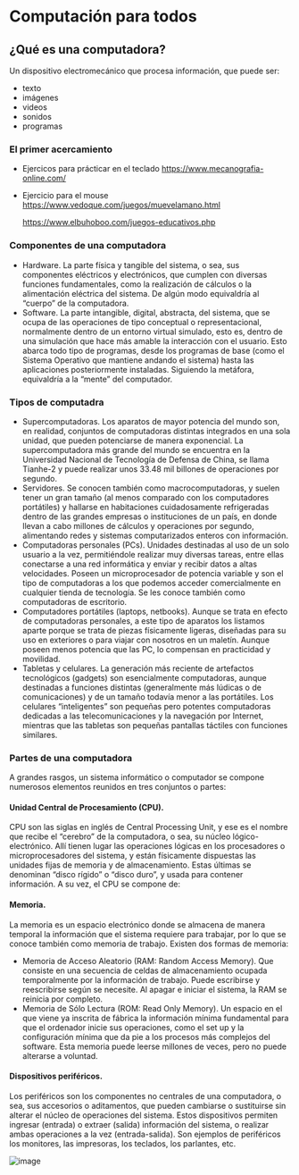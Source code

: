 # Computación para todos

  ## ¿Qué es una computadora?
  Un dispositivo electromecánico que procesa información, que puede ser:
  * texto
  * imágenes
  * videos
  * sonidos
  * programas

  

  ### El primer acercamiento
  * Ejercicos para prácticar en el teclado
   https://www.mecanografia-online.com/
  * Ejercicio para el mouse
    https://www.vedoque.com/juegos/muevelamano.html

    https://www.elbuhoboo.com/juegos-educativos.php
  
  ### Componentes de una computadora
  * Hardware. La parte física y tangible del sistema, o sea, sus componentes eléctricos y electrónicos, que cumplen con diversas funciones fundamentales, como la realización de cálculos o la alimentación eléctrica del sistema. De algún modo equivaldría al “cuerpo” de la computadora.
  * Software. La parte intangible, digital, abstracta, del sistema, que se ocupa de las operaciones de tipo conceptual o representacional, normalmente dentro de un entorno virtual simulado, esto es, dentro de una simulación que hace más amable la interacción con el usuario. Esto abarca todo tipo de programas, desde los programas de base (como el Sistema Operativo que mantiene andando el sistema) hasta las aplicaciones posteriormente instaladas. Siguiendo la metáfora, equivaldría a la “mente” del computador.

  ### Tipos de computadra
  * Supercomputadoras. Los aparatos de mayor potencia del mundo son, en realidad, conjuntos de computadoras distintas integrados en una sola unidad, que pueden potenciarse de manera exponencial. La supercomputadora más grande del mundo se encuentra en la Universidad Nacional de Tecnología de Defensa de China, se llama Tianhe-2 y puede realizar unos 33.48 mil billones de operaciones por segundo.
  * Servidores. Se conocen también como macrocomputadoras, y suelen tener un gran tamaño (al menos comparado con los computadores portátiles) y hallarse en habitaciones cuidadosamente refrigeradas dentro de las grandes empresas o instituciones de un país, en donde llevan a cabo millones de cálculos y operaciones por segundo, alimentando redes y sistemas computarizados enteros con información.
  * Computadoras personales (PCs). Unidades destinadas al uso de un solo usuario a la vez, permitiéndole realizar muy diversas tareas, entre ellas conectarse a una red informática y enviar y recibir datos a altas velocidades. Poseen un microprocesador de potencia variable y son el tipo de computadoras a los que podemos acceder comercialmente en cualquier tienda de tecnología. Se les conoce también como computadoras de escritorio.
  * Computadores portátiles (laptops, netbooks). Aunque se trata en efecto de computadoras personales, a este tipo de aparatos los listamos aparte porque se trata de piezas físicamente ligeras, diseñadas para su uso en exteriores o para viajar con nosotros en un maletín. Aunque poseen menos potencia que las PC, lo compensan en practicidad y movilidad.
  * Tabletas y celulares. La generación más reciente de artefactos tecnológicos (gadgets) son esencialmente computadoras, aunque destinadas a funciones distintas (generalmente más lúdicas o de comunicaciones) y de un tamaño todavía menor a las portátiles. Los celulares “inteligentes” son pequeñas pero potentes computadoras dedicadas a las telecomunicaciones y la navegación por Internet, mientras que las tabletas son pequeñas pantallas táctiles con funciones similares.

 ### Partes de una computadora
 A grandes rasgos, un sistema informático o computador se compone numerosos elementos reunidos en tres conjuntos o partes:

 #### Unidad Central de Procesamiento (CPU). 
 CPU son las siglas en inglés de Central Processing Unit, y ese es el nombre que recibe el “cerebro” de la computadora, o sea, su núcleo lógico-electrónico. Allí tienen lugar las operaciones lógicas en los procesadores o microprocesadores del sistema, y están físicamente dispuestas las unidades fijas de memoria y de almacenamiento. Estas últimas se denominan “disco rígido” o “disco duro”, y usada para contener información. A su vez, el CPU se compone de:

 #### Memoria. 
 La memoria es un espacio electrónico donde se almacena de manera temporal la información que el sistema requiere para trabajar, por lo que se conoce también como memoria de trabajo. Existen dos formas de memoria:
   * Memoria de Acceso Aleatorio (RAM: Random Access Memory). Que consiste en una secuencia de celdas de almacenamiento ocupada temporalmente por la información de trabajo. Puede escribirse y reescribirse según se necesite. Al apagar e iniciar el sistema, la RAM se reinicia por completo.
   * Memoria de Sólo Lectura (ROM: Read Only Memory). Un espacio en el que viene ya inscrita de fábrica la información mínima fundamental para que el ordenador inicie sus operaciones, como el set up y la configuración mínima que da pie a los procesos más complejos del software. Esta memoria puede leerse millones de veces, pero no puede alterarse a voluntad.
 #### Dispositivos periféricos. 
 Los periféricos son los componentes no centrales de una computadora, o sea, sus accesorios o aditamentos, que pueden cambiarse o sustituirse sin alterar el núcleo de operaciones del sistema. Estos dispositivos permiten ingresar (entrada) o extraer (salida) información del sistema, o realizar ambas operaciones a la vez (entrada-salida). Son ejemplos de periféricos los monitores, las impresoras, los teclados, los parlantes, etc.

  ![image](https://github.com/escuelaDeCodigoMargaritaMaza/computo/assets/91554777/df3e39c9-1f49-4881-a21d-d52c1c538c4f)

  
